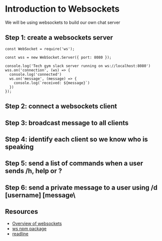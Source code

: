 # Introduction to Websockets

We will be using websockets to build our own chat server

## Step 1: create a websockets server

```
const WebSocket = require('ws');

const wss = new WebSocket.Server({ port: 8080 });

console.log('Tech gym slack server running on ws://localhost:8080')
wss.on('connection', (ws) => {
  console.log('connected')
  ws.on('message', (message) => {
    console.log(`received: ${message}`)
  })
});
```

## Step 2: connect a websockets client

## Step 3: broadcast message to all clients

## Step 4: identify each client so we know who is speaking

## Step 5: send a list of commands when a user sends /h, help or ?

## Step 6: send a private message to a user using /d [username] [message\


## Resources

* [Overview of websockets](https://en.wikipedia.org/wiki/WebSocket)
* [ws npm package](https://www.npmjs.com/package/ws)
* [readline](https://nodejs.org/api/readline.html)
